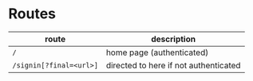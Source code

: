 # Routes

|route|description|
|---|---|
|`/`|home page (authenticated)|
|`/signin[?final=<url>]`|directed to here if not authenticated|

